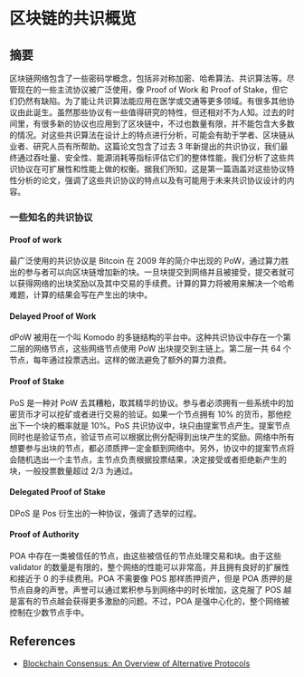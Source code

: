 # 区块链的共识概览

## 摘要

区块链网络包含了一些密码学概念，包括非对称加密、哈希算法、共识算法等。尽管现在的一些主流协议被广泛使用，像 Proof of Work 和 Proof of Stake，但它们仍然有缺陷。为了能让共识算法能应用在医学或交通等更多领域。有很多其他协议由此诞生。虽然那些协议有一些值得研究的特性，但还相对不为人知。过去的时间里，有很多新的协议也应用到了区块链中，不过也数量有限，并不能包含大多数的情况。对这些共识算法在设计上的特点进行分析，可能会有助于学者、区块链从业者、研究人员有所帮助。这篇论文包含了过去 3 年新提出的共识协议，我们最终通过吞吐量、安全性、能源消耗等指标评估它们的整体性能，我们分析了这些共识协议在可扩展性和性能上做的权衡。据我们所知，这是第一篇涵盖对这些协议特性分析的论文，强调了这些共识协议的特点以及有可能用于未来共识协议设计的内容。

### 一些知名的共识协议

#### Proof of work

最广泛使用的共识协议是 Bitcoin 在 2009 年的简介中出现的 PoW，通过算力胜出的参与者可以向区块链增加新的块。一旦块提交到网络并且被接受，提交者就可以获得网络的出块奖励以及其中交易的手续费。计算的算力将被用来解决一个哈希难题，计算的结果会写在产生出的块中。

#### Delayed Proof of Work

dPoW 被用在一个叫 Komodo 的多链结构的平台中。这种共识协议中存在一个第二层的网络节点，这些网络节点使用 PoW 出块提交到主链上。第二层一共 64 个节点，每年通过投票选出。这样的做法避免了额外的算力浪费。

#### Proof of Stake

PoS 是一种对 PoW 去其糟粕，取其精华的协议。参与者必须拥有一些系统中的加密货币才可以挖矿或者进行交易的验证。如果一个节点拥有 10% 的货币，那他挖出下一个块的概率就是 10%。PoS 共识协议中，块只由提案节点产生。提案节点同时也是验证节点，验证节点可以根据比例分配得到出块产生的奖励。网络中所有想要参与出块的节点，都必须质押一定金额到网络中。另外，协议中的提案节点将会随机选出一个主节点，主节点负责根据投票结果，决定接受或者拒绝新产生的块，一般投票数量超过 2/3 为通过。

#### Delegated Proof of Stake

DPoS 是 Pos 衍生出的一种协议，强调了选举的过程。

#### Proof of Authority

POA 中存在一类被信任的节点，由这些被信任的节点处理交易和块。由于这些 validator 的数量是有限的，整个网络的性能可以非常高，并且拥有良好的扩展性和接近于 0 的手续费用。POA 不需要像 POS 那样质押资产，但是 POA 质押的是节点自身的声誉。声誉可以通过累积参与到网络中的时长增加，这克服了 POS 越是富有的节点越会获得更多激励的问题。不过，POA 是强中心化的，整个网络被控制在少数节点手中。

## References

- [Blockchain Consensus: An Overview of Alternative Protocols](https://www.mdpi.com/2073-8994/13/8/1363)

